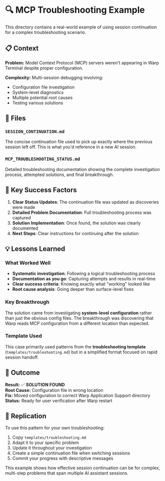 # 🔍 MCP Troubleshooting Example

This directory contains a real-world example of using session continuation for a complex troubleshooting scenario.

## 📋 Context

**Problem:** Model Context Protocol (MCP) servers weren't appearing in Warp Terminal despite proper configuration.

**Complexity:** Multi-session debugging involving:
- Configuration file investigation
- System-level diagnostics  
- Multiple potential root causes
- Testing various solutions

## 📁 Files

### `SESSION_CONTINUATION.md`
The concise continuation file used to pick up exactly where the previous session left off. This is what you'd reference in a new AI session.

### `MCP_TROUBLESHOOTING_STATUS.md` 
Detailed troubleshooting documentation showing the complete investigation process, attempted solutions, and final breakthrough.

## 🎯 Key Success Factors

1. **Clear Status Updates**: The continuation file was updated as discoveries were made
2. **Detailed Problem Documentation**: Full troubleshooting process was captured
3. **Solution Implementation**: Once found, the solution was clearly documented
4. **Next Steps**: Clear instructions for continuing after the solution

## 💡 Lessons Learned

### What Worked Well
- **Systematic investigation**: Following a logical troubleshooting process
- **Documentation as you go**: Capturing attempts and results in real-time
- **Clear success criteria**: Knowing exactly what "working" looked like
- **Root cause analysis**: Going deeper than surface-level fixes

### Key Breakthrough
The solution came from investigating **system-level configuration** rather than just the obvious config files. The breakthrough was discovering that Warp reads MCP configuration from a different location than expected.

### Template Used
This case primarily used patterns from the **troubleshooting template** (`templates/troubleshooting.md`) but in a simplified format focused on rapid session handoff.

## 🎉 Outcome

**Result:** ✅ **SOLUTION FOUND**  
**Root Cause:** Configuration file in wrong location  
**Fix:** Moved configuration to correct Warp Application Support directory  
**Status:** Ready for user verification after Warp restart  

## 🔄 Replication

To use this pattern for your own troubleshooting:

1. Copy `templates/troubleshooting.md` 
2. Adapt it to your specific problem
3. Update it throughout your investigation
4. Create a simple continuation file when switching sessions
5. Commit your progress with descriptive messages

This example shows how effective session continuation can be for complex, multi-step problems that span multiple AI assistant sessions.
